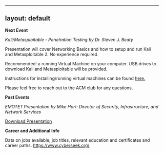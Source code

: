 ----
layout: default
---
**Next Event**

 *Kali/Metasploitable - Penetration Testing 
by Dr. Steven J. Beaty*

Presentation will cover Networking Basics and how to setup and run Kali and Metasploitable 2. No experience required. 

Recommended: a running Virtual Machine on your computer. USB drives to download Kali and Metasploitable will be provided. 

Instructions for installing/running virtual machines can be found [here.]({{https://www.howtogeek.com/196060/beginner-geek-how-to-create-and-use-virtual-machines/}}})

Please feel free to reach out to the ACM club for any questions.


**Past Events**

*EMOTET Presentation
by Mike Hart: Director of Security, Infrastructure,
and Network Services*

[Download Presentation]({{https://msu-denver-acm.github.io/SIGS/Cybersecurity/assets/02012019emotet.pdf/}})



**Career and Additional Info**

Data on jobs available, job titles, relevant education and certificates and career paths. <https://www.cyberseek.org/>
